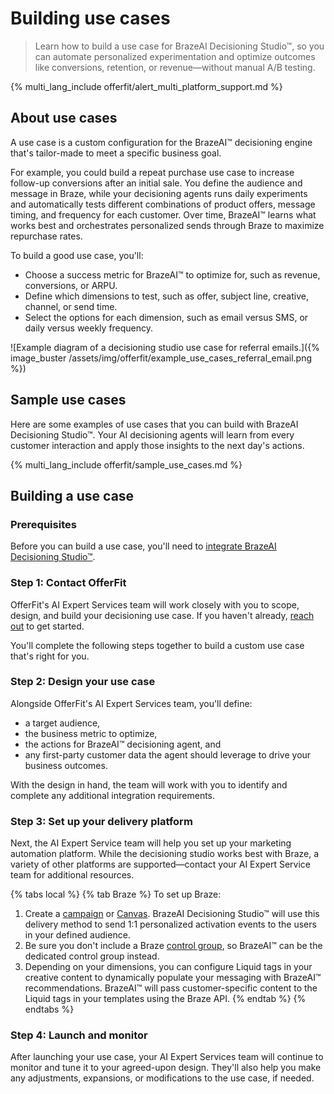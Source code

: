 # Building use cases

> Learn how to build a use case for BrazeAI Decisioning Studio™, so you can automate personalized experimentation and optimize outcomes like conversions, retention, or revenue&#8212;without manual A/B testing.

{% multi_lang_include offerfit/alert_multi_platform_support.md %}

## About use cases

A use case is a custom configuration for the BrazeAI™ decisioning engine that's tailor-made to meet a specific business goal.

For example, you could build a repeat purchase use case to increase follow-up conversions after an initial sale. You define the audience and message in Braze, while your decisioning agents runs daily experiments and automatically tests different combinations of product offers, message timing, and frequency for each customer. Over time, BrazeAI™ learns what works best and orchestrates personalized sends through Braze to maximize repurchase rates.

To build a good use case, you'll:

- Choose a success metric for BrazeAI™ to optimize for, such as revenue, conversions, or ARPU.
- Define which dimensions to test, such as offer, subject line, creative, channel, or send time.
- Select the options for each dimension, such as email versus SMS, or daily versus weekly frequency.

![Example diagram of a decisioning studio use case for referral emails.]({% image_buster /assets/img/offerfit/example_use_cases_referral_email.png %})

## Sample use cases

Here are some examples of use cases that you can build with BrazeAI Decisioning Studio™. Your AI decisioning agents will learn from every customer interaction and apply those insights to the next day's actions.

{% multi_lang_include offerfit/sample_use_cases.md %}

## Building a use case

### Prerequisites

Before you can build a use case, you'll need to [integrate BrazeAI Decisioning Studio™]({{site.baseurl}}/developer_guide/decisioning_studio/integration).

### Step 1: Contact OfferFit

OfferFit's AI Expert Services team will work closely with you to scope, design, and build your decisioning use case. If you haven't already, [reach out](https://offerfit.ai/book-now) to get started.

You'll complete the following steps together to build a custom use case that's right for you.

### Step 2: Design your use case

Alongside OfferFit's AI Expert Services team, you'll define:

- a target audience, 
- the business metric to optimize, 
- the actions for BrazeAI™ decisioning agent, and 
- any first-party customer data the agent should leverage to drive your business outcomes. 

With the design in hand, the team will work with you to identify and complete any additional integration requirements.

### Step 3: Set up your delivery platform

Next, the AI Expert Service team will help you set up your marketing automation platform. While the decisioning studio works best with Braze, a variety of other platforms are supported&#8212;contact your AI Expert Service team for additional resources.

{% tabs local %}
{% tab Braze %}
To set up Braze:

1. Create a [campaign]({{site.baseurl}}/user_guide/engagement_tools/campaigns/building_campaigns/delivery_types/api_triggered_delivery/) or [Canvas]({{site.baseurl}}/user_guide/engagement_tools/canvas/create_a_canvas/create_a_canvas/?tab=api-triggered%20delivery#step-2b-determine-your-canvas-entry-schedule). BrazeAI Decisioning Studio™ will use this delivery method to send 1:1 personalized activation events to the users in your defined audience.
2. Be sure you don't include a Braze [control group]({{site.baseurl}}/user_guide/engagement_tools/testing/multivariant_testing/create_multivariate_campaign#including-a-control-group), so BrazeAI™ can be the dedicated control group instead.
3. Depending on your dimensions, you can configure Liquid tags in your creative content to dynamically populate your messaging with BrazeAI™ recommendations. BrazeAI™ will pass customer-specific content to the Liquid tags in your templates using the Braze API.
{% endtab %}
{% endtabs %}

### Step 4: Launch and monitor

After launching your use case, your AI Expert Services team will continue to monitor and tune it to your agreed-upon design. They'll also help you make any adjustments, expansions, or modifications to the use case, if needed.
